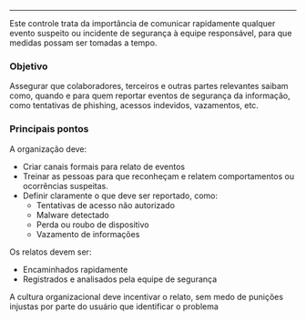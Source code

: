 
---

Este controle trata da importância de comunicar rapidamente qualquer evento suspeito ou incidente de segurança à equipe responsável, para que medidas possam ser tomadas a tempo.

### Objetivo

Assegurar que colaboradores, terceiros e outras partes relevantes saibam como, quando e para quem reportar eventos de segurança da informação, como tentativas de phishing, acessos indevidos, vazamentos, etc.

### Principais pontos

A organização deve:

- Criar canais formais para relato de eventos 
- Treinar as pessoas para que reconheçam e relatem comportamentos ou ocorrências suspeitas.
- Definir claramente o que deve ser reportado, como: 
	- Tentativas de acesso não autorizado
	- Malware detectado
	- Perda ou roubo de dispositivo
	- Vazamento de informações

Os relatos devem ser:

- Encaminhados rapidamente
- Registrados e analisados pela equipe de segurança

A cultura organizacional deve incentivar o relato, sem medo de punições injustas por parte do usuário que identificar o problema